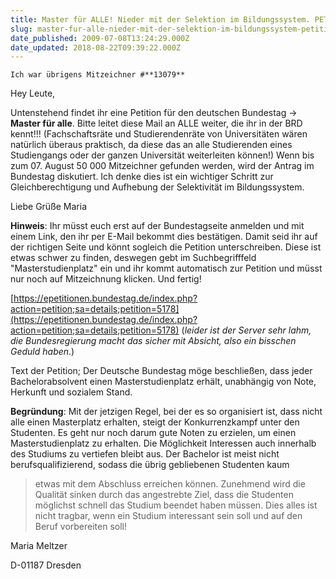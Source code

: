 ```yaml
---
title: Master für ALLE! Nieder mit der Selektion im Bildungssystem. PETITION
slug: master-fur-alle-nieder-mit-der-selektion-im-bildungssystem-petition-2
date_published: 2009-07-08T13:24:29.000Z
date_updated: 2018-08-22T09:39:22.000Z
---
```


    Ich war übrigens Mitzeichner #**13079**

Hey Leute,

Untenstehend findet ihr eine Petition für den deutschen Bundestag -> **Master für alle**. Bitte leitet diese Mail an ALLE weiter, die ihr in der BRD kennt!!! (Fachschaftsräte und Studierendenräte von Universitäten wären natürlich überaus praktisch, da diese das an alle Studierenden eines Studiengangs oder der ganzen Universität weiterleiten können!) Wenn bis zum 07. August 50 000 Mitzeichner gefunden werden, wird der Antrag im Bundestag diskutiert. Ich denke dies ist ein wichtiger Schritt zur Gleichberechtigung und Aufhebung der Selektivität im Bildungssystem.

Liebe Grüße Maria

**Hinweis**: Ihr müsst euch erst auf der Bundestagseite anmelden und mit einem Link, den ihr per E-Mail bekommt dies bestätigen. Damit seid ihr auf der richtigen Seite und könnt sogleich die Petition unterschreiben. Diese ist etwas schwer zu finden, deswegen gebt im Suchbegrifffeld "Masterstudienplatz" ein und ihr kommt automatisch zur Petition und müsst nur noch auf Mitzeichnung klicken. Und fertig!

[https://epetitionen.bundestag.de/index.php?action=petition;sa=details;petition=5178](https://epetitionen.bundestag.de/index.php?action=petition;sa=details;petition=5178) (*leider ist der Server sehr lahm, die Bundesregierung macht das sicher mit Absicht, also ein bisschen Geduld haben*.)

Text der Petition; Der Deutsche Bundestag möge beschließen, dass jeder Bachelorabsolvent einen Masterstudienplatz erhält, unabhängig von Note, Herkunft und sozialem Stand.

**Begründung**: Mit der jetzigen Regel, bei der es so organisiert ist, dass nicht alle einen Masterplatz erhalten, steigt der Konkurrenzkampf unter den Studenten. Es geht nur noch darum gute Noten zu erzielen, um einen Masterstudienplatz zu erhalten. Die Möglichkeit Interessen auch innerhalb des Studiums zu vertiefen bleibt aus. Der Bachelor ist meist nicht berufsqualifizierend, sodass die übrig gebliebenen Studenten kaum

> etwas mit dem Abschluss erreichen können. Zunehmend wird die Qualität sinken durch das angestrebte Ziel, dass die Studenten möglichst schnell das Studium beendet haben müssen. Dies alles ist nicht tragbar, wenn ein Studium interessant sein soll und auf den Beruf vorbereiten soll!

Maria Meltzer

D-01187 Dresden
